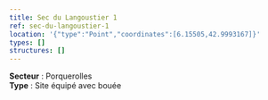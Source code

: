 ```yaml
---
title: Sec du Langoustier 1
ref: sec-du-langoustier-1
location: '{"type":"Point","coordinates":[6.15505,42.9993167]}'
types: []
structures: []
---
```


**Secteur** : Porquerolles  
**Type** : Site équipé avec bouée  

